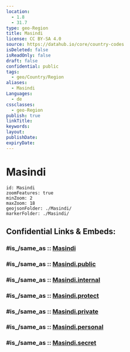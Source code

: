 ```yaml
---
location:
  - 1.8
  - 31.7
type: geo-Region
title: Masindi
license: CC BY-SA 4.0
source: https://datahub.io/core/country-codes
isDeleted: false
isReadOnly: false
draft: false
confidential: public
tags:
  - geo/Country/Region
aliases:
  - Masindi
Languages:
  - de
cssclasses:
  - geo-Region
publish: true
linkTitle:
keywords:
layout:
publishDate:
expiryDate:
---
```


# Masindi

```leaflet
id: Masindi
zoomFeatures: true 
minZoom: 2 
maxZoom: 18
geojsonFolder: ./Masindi/
markerFolder: ./Masindi/
```


## Confidential Links & Embeds: 

### #is_/same_as :: [Masindi](/_Standards/Earth/Continent/Africa/Africa~Central/Uganda/regions~Uganda/Uganda~West/Masindi.md) 

### #is_/same_as :: [Masindi.public](/_public/Earth/Continent/Africa/Africa~Central/Uganda/regions~Uganda/Uganda~West/Masindi.public.md) 

### #is_/same_as :: [Masindi.internal](/_internal/Earth/Continent/Africa/Africa~Central/Uganda/regions~Uganda/Uganda~West/Masindi.internal.md) 

### #is_/same_as :: [Masindi.protect](/_protect/Earth/Continent/Africa/Africa~Central/Uganda/regions~Uganda/Uganda~West/Masindi.protect.md) 

### #is_/same_as :: [Masindi.private](/_private/Earth/Continent/Africa/Africa~Central/Uganda/regions~Uganda/Uganda~West/Masindi.private.md) 

### #is_/same_as :: [Masindi.personal](/_personal/Earth/Continent/Africa/Africa~Central/Uganda/regions~Uganda/Uganda~West/Masindi.personal.md) 

### #is_/same_as :: [Masindi.secret](/_secret/Earth/Continent/Africa/Africa~Central/Uganda/regions~Uganda/Uganda~West/Masindi.secret.md)

